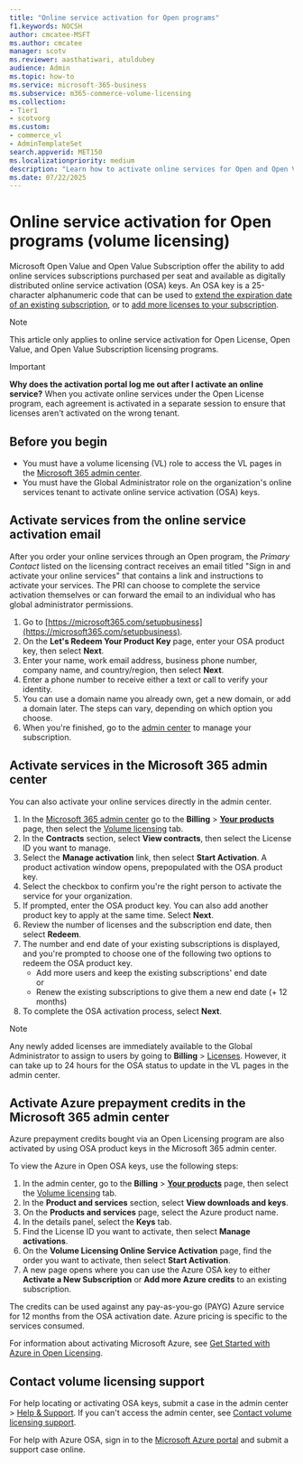 ```yaml
---
title: "Online service activation for Open programs"
f1.keywords: NOCSH
author: cmcatee-MSFT
ms.author: cmcatee
manager: scotv
ms.reviewer: aasthatiwari, atuldubey
audience: Admin
ms.topic: how-to
ms.service: microsoft-365-business
ms.subservice: m365-commerce-volume-licensing
ms.collection:
- Tier1
- scotvorg
ms.custom:
- commerce_vl
- AdminTemplateSet
search.appverid: MET150
ms.localizationpriority: medium
description: "Learn how to activate online services for Open and Open Value Subscription programs for volume licensing."
ms.date: 07/22/2025
---
```


# Online service activation for Open programs (volume licensing)

Microsoft Open Value and Open Value Subscription offer the ability to add online services subscriptions purchased per seat and available as digitally distributed online service activation (OSA) keys. An OSA key is a 25-character alphanumeric code that can be used to [extend the expiration date of an existing subscription](../enter-your-product-key.md#extend-the-expiration-date-for-an-existing-subscription), or to [add more licenses to your subscription](buy-licenses.md#add-licenses-to-a-prepaid-subscription-by-using-a-product-key).

> [!NOTE]
> This article only applies to online service activation for Open License, Open Value, and Open Value Subscription licensing programs.

> [!IMPORTANT]
> **Why does the activation portal log me out after I activate an online service?** When you activate online services under the Open License program, each agreement is activated in a separate session to ensure that licenses aren't activated on the wrong tenant.

## Before you begin

- You must have a volume licensing (VL) role to access the VL pages in the <a href="https://go.microsoft.com/fwlink/p/?linkid=2024339" target="_blank">Microsoft 365 admin center</a>.
- You must have the Global Administrator role on the organization's online services tenant to activate online service activation (OSA) keys.

## Activate services from the online service activation email

After you order your online services through an Open program, the *Primary Contact* listed on the licensing contract receives an email titled "Sign in and activate your online services" that contains a link and instructions to activate your services. The PRI can choose to complete the service activation themselves or can forward the email to an individual who has global administrator permissions.

1. Go to [https://microsoft365.com/setupbusiness](https://microsoft365.com/setupbusiness).
2. On the **Let's Redeem Your Product Key** page, enter your OSA product key, then select **Next**.
3. Enter your name, work email address, business phone number, company name, and country/region, then select **Next**.
4. Enter a phone number to receive either a text or call to verify your identity.
5. You can use a domain name you already own, get a new domain, or add a domain later. The steps can vary, depending on which option you choose.
6. When you're finished, go to the <a href="https://go.microsoft.com/fwlink/p/?linkid=2024339" target="_blank">admin center</a> to manage your subscription.

## Activate services in the Microsoft 365 admin center

You can also activate your online services directly in the admin center.

1. In the <a href="https://go.microsoft.com/fwlink/p/?linkid=2024339" target="_blank">Microsoft 365 admin center</a> go to the **Billing** > <a href="https://go.microsoft.com/fwlink/p/?linkid=842054" target="_blank">**Your products**</a> page, then select the <a href="https://go.microsoft.com/fwlink/p/?linkid=2244144" target="_blank">Volume licensing</a> tab.
2. In the **Contracts** section, select **View contracts**, then select the License ID you want to manage.
3. Select the **Manage activation** link, then select **Start Activation**. A product activation window opens, prepopulated with the OSA product key.
4. Select the checkbox to confirm you're the right person to activate the service for your organization.
5. If prompted, enter the OSA product key. You can also add another product key to apply at the same time. Select **Next**.
6. Review the number of licenses and the subscription end date, then select **Redeem**.
7. The number and end date of your existing subscriptions is displayed, and you're prompted to choose one of the following two options to redeem the OSA product key.
   - Add more users and keep the existing subscriptions' end date<br/>or
   - Renew the existing subscriptions to give them a new end date (+ 12 months)
8. To complete the OSA activation process, select **Next**.

> [!NOTE]
> Any newly added licenses are immediately available to the Global Administrator to assign to users by going to **Billing** > <a href="https://go.microsoft.com/fwlink/p/?linkid=842264" target="_blank">Licenses</a>. However, it can take up to 24 hours for the OSA status to update in the VL pages in the admin center.

## Activate Azure prepayment credits in the Microsoft 365 admin center

Azure prepayment credits bought via an Open Licensing program are also activated by using OSA product keys in the Microsoft 365 admin center.

To view the Azure in Open OSA keys, use the following steps:

1. In the admin center, go to the **Billing** > <a href="https://go.microsoft.com/fwlink/p/?linkid=842054" target="_blank">**Your products**</a> page, then select the <a href="https://go.microsoft.com/fwlink/p/?linkid=2244144" target="_blank">Volume licensing</a> tab.
2. In the **Product and services** section, select **View downloads and keys**.
3. On the **Products and services** page, select the Azure product name.
4. In the details panel, select the **Keys** tab.
5. Find the License ID you want to activate, then select **Manage activations**.
6. On the **Volume Licensing Online Service Activation** page, find the order you want to activate, then select **Start Activation**.
7. A new page opens where you can use the Azure OSA key to either **Activate a New Subscription** or **Add more Azure credits** to an existing subscription.

The credits can be used against any pay-as-you-go (PAYG) Azure service for 12 months from the OSA activation date. Azure pricing is specific to the services consumed.

For information about activating Microsoft Azure, see [Get Started with Azure in Open Licensing](https://azure.microsoft.com/pricing/offers/ms-azr-0111p/).

## Contact volume licensing support

For help locating or activating OSA keys, submit a case in the admin center > <a href="https://go.microsoft.com/fwlink/p/?linkid=2166757" target="_blank">Help & Support</a>. If you can't access the admin center, see [Contact volume licensing support](contact-vl-support.md).

For help with Azure OSA, sign in to the <a href="https://portal.azure.com" target="_blank">Microsoft Azure portal</a> and submit a support case online.
